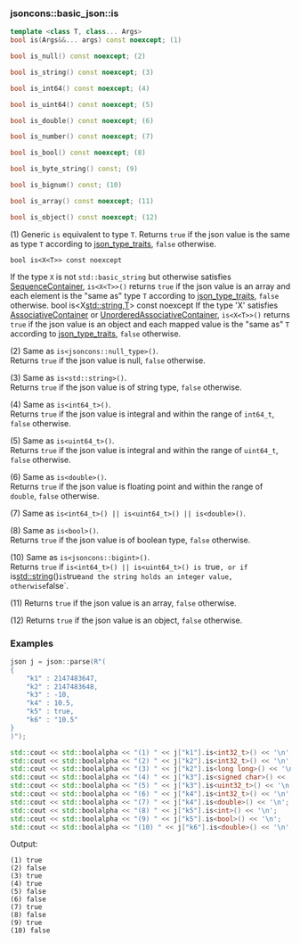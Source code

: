 ### jsoncons::basic_json::is

```c++
template <class T, class... Args>
bool is(Args&&... args) const noexcept; (1)

bool is_null() const noexcept; (2)

bool is_string() const noexcept; (3)

bool is_int64() const noexcept; (4)

bool is_uint64() const noexcept; (5)

bool is_double() const noexcept; (6)

bool is_number() const noexcept; (7)

bool is_bool() const noexcept; (8)

bool is_byte_string() const; (9)

bool is_bignum() const; (10)

bool is_array() const noexcept; (11)

bool is_object() const noexcept; (12)
```

(1) Generic `is` equivalent to type `T`. Returns `true` if the json value is the same as type `T` according to [json_type_traits](../json_type_traits.md), `false` otherwise.  

    bool is<X<T>> const noexcept
If the type `X` is not `std::basic_string` but otherwise satisfies [SequenceContainer](http://en.cppreference.com/w/cpp/concept/SequenceContainer), `is<X<T>>()` returns `true` if the json value is an array and each element is the "same as" type `T` according to [json_type_traits](json_type_traits.md), `false` otherwise.
    bool is<X<std::string,T>> const noexcept
If the type 'X' satisfies [AssociativeContainer](http://en.cppreference.com/w/cpp/concept/AssociativeContainer) or [UnorderedAssociativeContainer](http://en.cppreference.com/w/cpp/concept/UnorderedAssociativeContainer), `is<X<T>>()` returns `true` if the json value is an object and each mapped value is the "same as" `T` according to [json_type_traits](json_type_traits.md), `false` otherwise.

(2) Same as `is<jsoncons::null_type>()`.  
Returns `true` if the json value is null, `false` otherwise.  

(3) Same as `is<std::string>()`.  
Returns `true` if the json value is of string type, `false` otherwise.  

(4) Same as `is<int64_t>()`.  
Returns `true` if the json value is integral and within the range of `int64_t`, `false` otherwise.  

(5) Same as `is<uint64_t>()`.  
Returns `true` if the json value is integral and within the range of `uint64_t`, `false` otherwise.  

(6) Same as `is<double>()`.  
Returns `true` if the json value is floating point and within the range of `double`, `false` otherwise.  

(7) Same as `is<int64_t>() || is<uint64_t>() || is<double>()`.

(8) Same as `is<bool>()`.  
Returns `true` if the json value is of boolean type, `false` otherwise.  

(10) Same as `is<jsoncons::bigint>()`.  
Returns `true` if `is<int64_t>() || is<uint64_t>() is `true`, or if
`is<std::string>()` is `true` and the string holds an integer value,
otherwise `false`.

(11) Returns `true` if the json value is an array, `false` otherwise.  

(12) Returns `true` if the json value is an object, `false` otherwise.  

### Examples

```c++
json j = json::parse(R"(
{
    "k1" : 2147483647,
    "k2" : 2147483648,
    "k3" : -10,
    "k4" : 10.5,
    "k5" : true,
    "k6" : "10.5"
}
)");

std::cout << std::boolalpha << "(1) " << j["k1"].is<int32_t>() << '\n';
std::cout << std::boolalpha << "(2) " << j["k2"].is<int32_t>() << '\n';
std::cout << std::boolalpha << "(3) " << j["k2"].is<long long>() << '\n';
std::cout << std::boolalpha << "(4) " << j["k3"].is<signed char>() << '\n';
std::cout << std::boolalpha << "(5) " << j["k3"].is<uint32_t>() << '\n';
std::cout << std::boolalpha << "(6) " << j["k4"].is<int32_t>() << '\n';
std::cout << std::boolalpha << "(7) " << j["k4"].is<double>() << '\n';
std::cout << std::boolalpha << "(8) " << j["k5"].is<int>() << '\n';
std::cout << std::boolalpha << "(9) " << j["k5"].is<bool>() << '\n';
std::cout << std::boolalpha << "(10) " << j["k6"].is<double>() << '\n';

```
Output:
```
(1) true
(2) false
(3) true
(4) true
(5) false
(6) false
(7) true
(8) false
(9) true
(10) false


